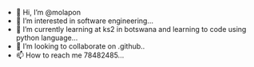 - 👋 Hi, I’m @molapon
- 👀 I’m interested in software engineering...
- 🌱 I’m currently learning at ks2 in botswana and learning to code using python language...
- 💞️ I’m looking to collaborate on .github..
- 📫 How to reach me 78482485...

<!---
molapon/molapon is a ✨ special ✨ repository because its `README.md` (this file) appears on your GitHub profile.
You can click the Preview link to take a look at your changes.
--->
